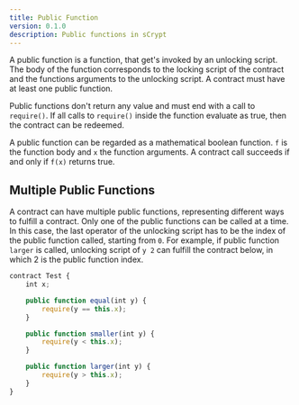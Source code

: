 ```yaml
---
title: Public Function
version: 0.1.0
description: Public functions in sCrypt
---
```


A public function is a function, that get's invoked by an unlocking script. The body of the function corresponds to the locking script of the contract and the functions arguments to the unlocking script. A contract must have at least one public function.

Public functions don't return any value and must end with a call to `require()`. If all calls to `require()` inside the function evaluate as true, then the contract can be redeemed.

A public function can be regarded as a mathematical boolean function. `f` is the function body and `x` the function arguments. A contract call succeeds if and only if `f(x)` returns true.

## Multiple Public Functions

A contract can have multiple public functions, representing different ways to fulfill a contract. Only one of the public functions can be called at a time. In this case, the last operator of  the unlocking script has to be the index of the public function called, starting from `0`. For example, if public function `larger` is called, unlocking script of `y 2` can fulfill the contract below, in which 2 is the public function index.

```javascript
contract Test {
    int x;

    public function equal(int y) {
        require(y == this.x);
    }

    public function smaller(int y) {
        require(y < this.x);
    }

    public function larger(int y) {
        require(y > this.x);
    }
}
```

